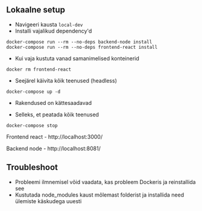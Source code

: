 ## Lokaalne setup

- Navigeeri kausta `local-dev`
- Installi vajalikud dependency'd
```
docker-compose run --rm --no-deps backend-node install
docker-compose run --rm --no-deps frontend-react install
```
- Kui vaja kustuta vanad samanimelised konteinerid
```
docker rm frontend-react
```
- Seejärel käivita kõik teenused (headless)
```
docker-compose up -d
```
- Rakendused on kättesaadavad

- Selleks, et peatada kõik teenused
```
docker-compose stop
```

Frontend react - http://localhost:3000/

Backend node - http://localhost:8081/

## Troubleshoot

- Probleemi ilmnemisel võid vaadata, kas probleem Dockeris ja reinstallida see
- Kustutada node_modules kaust mõlemast folderist ja installida need ülemiste käskudega uuesti
